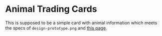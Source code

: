 # Animal Trading Cards

This is supposed to be a simple card with animal information which meets the specs of `design-prototype.png` and [this page](https://review.udacity.com/#!/rubrics/151/view).
